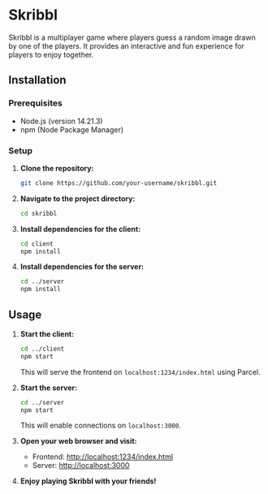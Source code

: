 # Skribbl

Skribbl is a multiplayer game where players guess a random image drawn by one of the players. It provides an interactive and fun experience for players to enjoy together.

## Installation

### Prerequisites

- Node.js (version 14.21.3)
- npm (Node Package Manager)

### Setup

1. **Clone the repository:**

    ```bash
    git clone https://github.com/your-username/skribbl.git
    ```

2. **Navigate to the project directory:**

    ```bash
    cd skribbl
    ```

3. **Install dependencies for the client:**

    ```bash
    cd client
    npm install
    ```

4. **Install dependencies for the server:**

    ```bash
    cd ../server
    npm install
    ```

## Usage

1. **Start the client:**

    ```bash
    cd ../client
    npm start
    ```

    This will serve the frontend on `localhost:1234/index.html` using Parcel.

2. **Start the server:**

    ```bash
    cd ../server
    npm start
    ```

    This will enable connections on `localhost:3000`.

3. **Open your web browser and visit:**
   - Frontend: [http://localhost:1234/index.html](http://localhost:1234/index.html)
   - Server: [http://localhost:3000](http://localhost:3000)

4. **Enjoy playing Skribbl with your friends!**
